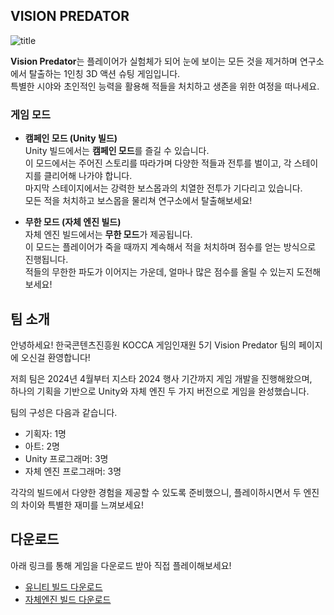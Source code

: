 

## VISION PREDATOR
![title](https://github.com/user-attachments/assets/5235bc7f-4f29-47dc-98c1-9ffb2c114da6)

**Vision Predator**는 플레이어가 실험체가 되어 눈에 보이는 모든 것을 제거하며 연구소에서 탈출하는 1인칭 3D 액션 슈팅 게임입니다.  
특별한 시야와 초인적인 능력을 활용해 적들을 처치하고 생존을 위한 여정을 떠나세요.

### 게임 모드
- **캠페인 모드 (Unity 빌드)**  
Unity 빌드에서는 **캠페인 모드**를 즐길 수 있습니다.  
이 모드에서는 주어진 스토리를 따라가며 다양한 적들과 전투를 벌이고, 각 스테이지를 클리어해 나가야 합니다.  
마지막 스테이지에서는 강력한 보스몹과의 치열한 전투가 기다리고 있습니다.  
모든 적을 처치하고 보스몹을 물리쳐 연구소에서 탈출해보세요!

- **무한 모드 (자체 엔진 빌드)**  
자체 엔진 빌드에서는 **무한 모드**가 제공됩니다.  
이 모드는 플레이어가 죽을 때까지 계속해서 적을 처치하며 점수를 얻는 방식으로 진행됩니다.  
적들의 무한한 파도가 이어지는 가운데, 얼마나 많은 점수를 올릴 수 있는지 도전해보세요!

## 팀 소개
안녕하세요! 한국콘텐츠진흥원 KOCCA 게임인재원 5기 Vision Predator 팀의 페이지에 오신걸 환영합니다!  

저희 팀은 2024년 4월부터 지스타 2024 행사 기간까지 게임 개발을 진행해왔으며,  
하나의 기획을 기반으로 Unity와 자체 엔진 두 가지 버전으로 게임을 완성했습니다. 

팀의 구성은 다음과 같습니다.  
- 기획자: 1명  
- 아트: 2명  
- Unity 프로그래머: 3명  
- 자체 엔진 프로그래머: 3명  

각각의 빌드에서 다양한 경험을 제공할 수 있도록 준비했으니, 
플레이하시면서 두 엔진의 차이와 특별한 재미를 느껴보세요!

## 다운로드
아래 링크를 통해 게임을 다운로드 받아 직접 플레이해보세요!
- [유니티 빌드 다운로드](https://github.com/VisionPredator/VisionPredator-Unity/releases)
- [자체엔진 빌드 다운로드](https://github.com/VisionPredator/VisionPredator-InHouse/releases)

